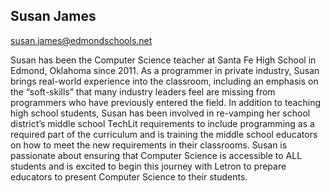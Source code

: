 ## Susan James

[susan.james@edmondschools.net](mailto:susan.james@edmondschools.net)

Susan has been the Computer Science teacher at Santa Fe High School in Edmond, Oklahoma since 2011.  As a programmer in private industry, Susan brings real-world experience into the classroom, including an emphasis on the “soft-skills” that many industry leaders feel are missing from programmers who have previously entered the field.  In addition to teaching high school students, Susan has been involved in re-vamping her school district’s middle school TechLit requirements to include programming as a required part of the curriculum and is training the middle school educators on how to meet the new requirements in their classrooms.  Susan is passionate about ensuring that Computer Science is accessible to ALL students and is excited to begin this journey with Letron to prepare educators to present Computer Science to their students.

